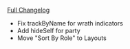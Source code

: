 [Full Changelog](https://github.com/enderneko/Cell/compare/r161-release...b6c08cae2b1c4c5e724567bad7b9b96799249149)

- Fix trackByName for wrath indicators
- Add hideSelf for party
- Move "Sort By Role" to Layouts
